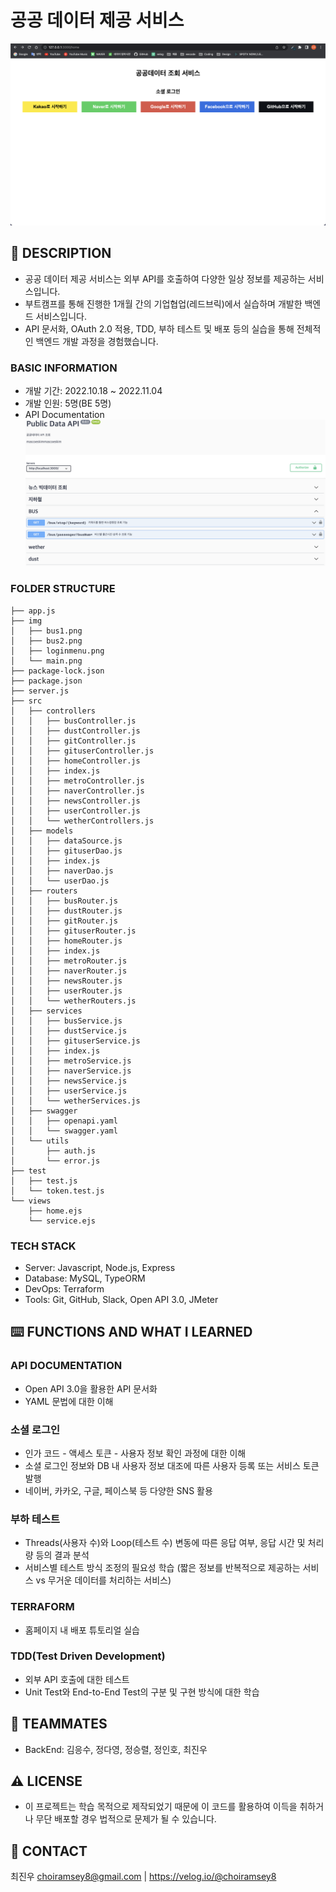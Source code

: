 # 공공 데이터 제공 서비스

![main](./img/loginmenu.png)

## 📖 DESCRIPTION

- 공공 데이터 제공 서비스는 외부 API를 호출하여 다양한 일상 정보를 제공하는 서비스입니다.
- 부트캠프를 통해 진행한 1개월 간의 기업협업(레드브릭)에서 실습하며 개발한 백엔드 서비스입니다.
- API 문서화, OAuth 2.0 적용, TDD, 부하 테스트 및 배포 등의 실습을 통해 전체적인 백엔드 개발 과정을 경험했습니다.

### BASIC INFORMATION

- 개발 기간: 2022.10.18 ~ 2022.11.04
- 개발 인원: 5명(BE 5명)
- API Documentation
  ![main](./img/main.png)

### FOLDER STRUCTURE

```
├── app.js
├── img
│   ├── bus1.png
│   ├── bus2.png
│   ├── loginmenu.png
│   └── main.png
├── package-lock.json
├── package.json
├── server.js
├── src
│   ├── controllers
│   │   ├── busController.js
│   │   ├── dustController.js
│   │   ├── gitController.js
│   │   ├── gituserController.js
│   │   ├── homeController.js
│   │   ├── index.js
│   │   ├── metroController.js
│   │   ├── naverController.js
│   │   ├── newsController.js
│   │   ├── userController.js
│   │   └── wetherControllers.js
│   ├── models
│   │   ├── dataSource.js
│   │   ├── gituserDao.js
│   │   ├── index.js
│   │   ├── naverDao.js
│   │   └── userDao.js
│   ├── routers
│   │   ├── busRouter.js
│   │   ├── dustRouter.js
│   │   ├── gitRouter.js
│   │   ├── gituserRouter.js
│   │   ├── homeRouter.js
│   │   ├── index.js
│   │   ├── metroRouter.js
│   │   ├── naverRouter.js
│   │   ├── newsRouter.js
│   │   ├── userRouter.js
│   │   └── wetherRouters.js
│   ├── services
│   │   ├── busService.js
│   │   ├── dustService.js
│   │   ├── gituserService.js
│   │   ├── index.js
│   │   ├── metroService.js
│   │   ├── naverService.js
│   │   ├── newsService.js
│   │   ├── userService.js
│   │   └── wetherServices.js
│   ├── swagger
│   │   ├── openapi.yaml
│   │   └── swagger.yaml
│   └── utils
│       ├── auth.js
│       └── error.js
├── test
│   ├── test.js
│   └── token.test.js
└── views
    ├── home.ejs
    └── service.ejs
```

### TECH STACK

- Server: Javascript, Node.js, Express
- Database: MySQL, TypeORM
- DevOps: Terraform
- Tools: Git, GitHub, Slack, Open API 3.0, JMeter

## ⌨️ FUNCTIONS AND WHAT I LEARNED

### API DOCUMENTATION

- Open API 3.0을 활용한 API 문서화
- YAML 문법에 대한 이해

### 소셜 로그인

- 인가 코드 - 액세스 토큰 - 사용자 정보 확인 과정에 대한 이해
- 소셜 로그인 정보와 DB 내 사용자 정보 대조에 따른 사용자 등록 또는 서비스 토큰 발행
- 네이버, 카카오, 구글, 페이스북 등 다양한 SNS 활용

### 부하 테스트

- Threads(사용자 수)와 Loop(테스트 수) 변동에 따른 응답 여부, 응답 시간 및 처리량 등의 결과 분석
- 서비스별 테스트 방식 조정의 필요성 학습
  (짧은 정보를 반복적으로 제공하는 서비스 vs 무거운 데이터를 처리하는 서비스)

### TERRAFORM

- 홈페이지 내 배포 튜토리얼 실습

### TDD(Test Driven Development)

- 외부 API 호출에 대한 테스트
- Unit Test와 End-to-End Test의 구분 및 구현 방식에 대한 학습

## 👥 TEAMMATES

- BackEnd: 김응수, 정다영, 정승렬, 정인호, 최진우

## ⚠️ LICENSE

- 이 프로젝트는 학습 목적으로 제작되었기 때문에 이 코드를 활용하여 이득을 취하거나 무단 배포할 경우 법적으로 문제가 될 수 있습니다.

## 📱 CONTACT

최진우
choiramsey8@gmail.com | https://velog.io/@choiramsey8
